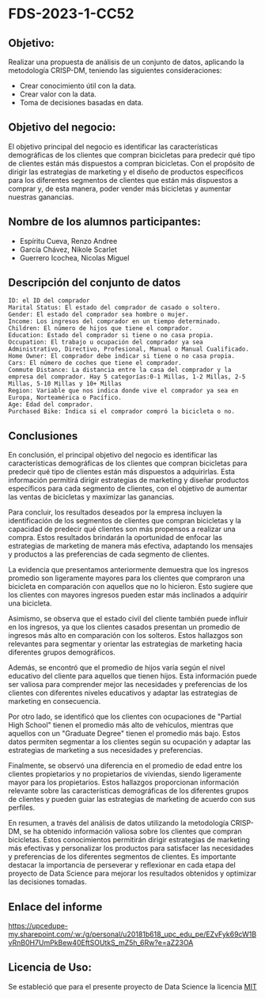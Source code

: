 # FDS-2023-1-CC52
## Objetivo:
Realizar una propuesta de análisis de un conjunto de datos, aplicando la metodología CRISP-DM, teniendo las siguientes consideraciones:
- Crear conocimiento útil con la data.
- Crear valor con la data.
- Toma de decisiones basadas en data.
## Objetivo del negocio:
El objetivo principal del negocio es identificar las características demográficas de los clientes que compran bicicletas para predecir qué tipo de clientes están más dispuestos a compran bicicletas. Con el propósito de dirigir las estrategias de marketing y el diseño de productos específicos para los diferentes segmentos de clientes que están más dispuestos a comprar y, de esta manera, poder vender más bicicletas y aumentar nuestras ganancias.  
## Nombre de los alumnos participantes:
- Espíritu Cueva, Renzo Andree
- García Chávez, Nikole Scarlet
- Guerrero Icochea, Nicolas Miguel 
## Descripción del conjunto de datos
    ID: el ID del comprador 
    Marital Status: El estado del comprador de casado o soltero. 
    Gender: El estado del comprador sea hombre o mujer. 
    Income: Los ingresos del comprador en un tiempo determinado. 
    Children: El número de hijos que tiene el comprador. 
    Education: Estado del comprador si tiene o no casa propia. 
    Occupation: El trabajo u ocupación del comprador ya sea Administrativo, Directivo, Profesional, Manual o Manual Cualificado. 
    Home Owner: El comprador debe indicar si tiene o no casa propia. 
    Cars: El número de coches que tiene el comprador. 
    Commute Distance: La distancia entre la casa del comprador y la empresa del comprador. Hay 5 categorías:0-1 Millas, 1-2 Millas, 2-5 Millas, 5-10 Millas y 10+ Millas 
    Region: Variable que nos indica donde vive el comprador ya sea en Europa, Norteamérica o Pacífico. 
    Age: Edad del comprador. 
    Purchased Bike: Indica si el comprador compró la bicicleta o no. 
## Conclusiones
En conclusión, el principal objetivo del negocio es identificar las características demográficas de los clientes que compran bicicletas para predecir qué tipo de clientes están más dispuestos a adquirirlas. Esta información permitirá dirigir estrategias de marketing y diseñar productos específicos para cada segmento de clientes, con el objetivo de aumentar las ventas de bicicletas y maximizar las ganancias. 

Para concluir, los resultados deseados por la empresa incluyen la identificación de los segmentos de clientes que compran bicicletas y la capacidad de predecir qué clientes son más propensos a realizar una compra. Estos resultados brindarán la oportunidad de enfocar las estrategias de marketing de manera más efectiva, adaptando los mensajes y productos a las preferencias de cada segmento de clientes. 

La evidencia que presentamos anteriormente demuestra que los ingresos promedio son ligeramente mayores para los clientes que compraron una bicicleta en comparación con aquellos que no lo hicieron. Esto sugiere que los clientes con mayores ingresos pueden estar más inclinados a adquirir una bicicleta. 

Asimismo, se observa que el estado civil del cliente también puede influir en los ingresos, ya que los clientes casados presentan un promedio de ingresos más alto en comparación con los solteros. Estos hallazgos son relevantes para segmentar y orientar las estrategias de marketing hacia diferentes grupos demográficos. 

Además, se encontró que el promedio de hijos varía según el nivel educativo del cliente para aquellos que tienen hijos. Esta información puede ser valiosa para comprender mejor las necesidades y preferencias de los clientes con diferentes niveles educativos y adaptar las estrategias de marketing en consecuencia. 

Por otro lado, se identificó que los clientes con ocupaciones de "Partial High School" tienen el promedio más alto de vehículos, mientras que aquellos con un "Graduate Degree" tienen el promedio más bajo. Estos datos permiten segmentar a los clientes según su ocupación y adaptar las estrategias de marketing a sus necesidades y preferencias. 

Finalmente, se observó una diferencia en el promedio de edad entre los clientes propietarios y no propietarios de viviendas, siendo ligeramente mayor para los propietarios. Estos hallazgos proporcionan información relevante sobre las características demográficas de los diferentes grupos de clientes y pueden guiar las estrategias de marketing de acuerdo con sus perfiles. 

En resumen, a través del análisis de datos utilizando la metodología CRISP-DM, se ha obtenido información valiosa sobre los clientes que compran bicicletas. Estos conocimientos permitirán dirigir estrategias de marketing más efectivas y personalizar los productos para satisfacer las necesidades y preferencias de los diferentes segmentos de clientes. Es importante destacar la importancia de perseverar y reflexionar en cada etapa del proyecto de Data Science para mejorar los resultados obtenidos y optimizar las decisiones tomadas. 
## Enlace del informe
https://upcedupe-my.sharepoint.com/:w:/g/personal/u20181b618_upc_edu_pe/EZvFyk69cW1BvRnB0H7UmPkBew40EftSOUtkS_mZ5h_6Rw?e=aZ23OA
## Licencia de Uso:
Se estableció que para el presente proyecto de Data Science la licencia [MIT](https://opensource.org/license/mit/)
